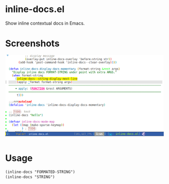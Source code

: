 # inline-docs.el

Show inline contextual docs in Emacs.

# Screenshots

![screenshot](screenshot.png)

# Usage

```elisp
(inline-docs "FORMATED-STRING")
(inline-docs "STRING")
```
